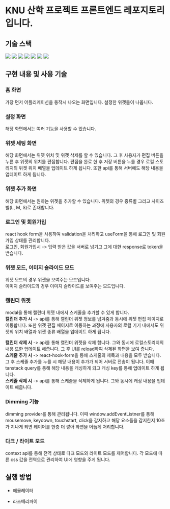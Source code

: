 # KNU 산학 프로젝트 프론트엔드 레포지토리입니다.

## 기술 스택

<img src="https://img.shields.io/badge/React-61DAFB?style=for-the-badge&logo=React&logoColor=black">
<img src="https://img.shields.io/badge/Typescript-3178C6?style=for-the-badge&logo=Typescript&logoColor=white">
<img src="https://img.shields.io/badge/Emotion-black?style=for-the-badge&labelColor=white">
<img src="https://img.shields.io/badge/-TanStack%20Query-FF4154?style=for-the-badge&logo=react%20query&logoColor=white">
<img src="https://img.shields.io/badge/React%20Hook%20Form-%23EC5990.svg?style=for-the-badge&logo=reacthookform&logoColor=white">
<img src="https://img.shields.io/badge/✋ react use gesture-%23CC342D.svg?style=for-the-badge&logo=&logoColor=white">
<img src="https://img.shields.io/badge/webOS-a50034.svg?style=for-the-badge&logo=lg&logoColor=white">

## 구현 내용 및 사용 기술

### 홈 화면
가장 먼저 어플리케이션을 동작시 나오는 화면입니다. 설정한 위젯들이 나옵니다.

### 설정 화면
해당 화면에서는 여러 기능을 사용할 수 있습니다. 

### 위젯 세팅 화면
해당 화면에서는 위젯 위치 및 위젯 삭제를 할 수 있습니다.
그 후 사용자가 편집 버튼을 누른 후 위젯의 위치를 편집합니다. 편집을 완료 한 후 저장 버튼을 누를 경우 로컬 스토리지의 위젯 위치 배열을 업데이트 하게 됩니다. 또한 api를 통해 서버에도 해당 내용을 업데이트 하게 됩니다.<br/> 


### 위젯 추가 화면
해당 화면에서는 원하는 위젯을 추가할 수 있습니다. 위젯의 경우 종류별 그리고 사이즈별(L, M, S)로 존재합니다.

### 로그인 및 회원가입
react hook form을 사용하여 validation을 처리하고 useForm을 통해 로그인 및 회원가입 상태를 관리합니다. <br/>
로그인, 회원가입시 -> 입력 받은 값을 서버로 넘기고 그에 대한 response로 token을 받습니다.


### 위젯 모드, 이미지 슬라이드 모드
위젯 모드의 경우 위젯을 보여주는 모드입니다. <br/>
이미지 슬라이드의 경우 이미지 슬라이드를 보여주는 모드입니다.

### 캘린더 위젯
modal을 통해 캘린더 위젯 내에서 스케줄을 추가할 수 있게 합니다. <br/>
**캘린더 추가 시** -> api를 통해 캘린더 위젯 정보를 넘겨줌과 동시에 위젯 편집 페이지로 이동합니다. 또한 위젯 편집 페이지로 이동하는 과정에 사용자의 로컬 기기 내에서도 위젯의 위치 배열과 위젯 종류 배열을 업데이트 하게 됩니다. <br/>

**캘린더 삭제 시** -> api를 통해 캘린더 위젯을 삭제 합니다. 그와 동시에 로컬스토리지의 내용 또한 업데이트 해줍니다. 그 후 UI를 reload하여 삭제된 화면을 보여 줍니다. <br/>
**스케줄 추가 시** -> react-hook-form을 통해 스케줄의 제목과 내용을 모두 받습니다. 그 후 스케줄 추가를 누를 시 해당 내용이 추가가 되어 서버로 전송이 됩니다. 이때 tanstack query를 통해 해당 내용을 캐싱하게 되고 캐싱 key를 통해 업데이트 하게 됩니다. <br/>
**스케줄 삭제 시** -> api를 통해 스케줄을 삭제하게 됩니다. 그와 동시에 캐싱 내용을 업데이트 해줍니다.<br/>

### Dimming 기능
dimming provider를 통해 관리됩니다. 이때 window.addEventListner를 통해 mousemove, keydown, touchstart, click을 감지하고 해당 요소들을 감지한지 10초가 지나게 되면 레이어를 한층 더 쌓아 화면을 어둡게 처리합니다.

### 다크 / 라이트 모드
context api를 통해 전역 상태로 다크 모드와 라이트 모드를 제어합니다. 각 모드에 따른 css 값을 전역으로 관리하여 UI에 영향을 주게 됩니다.

### 


## 실행 방법

- 에뮬레이터

- 라즈베리파이